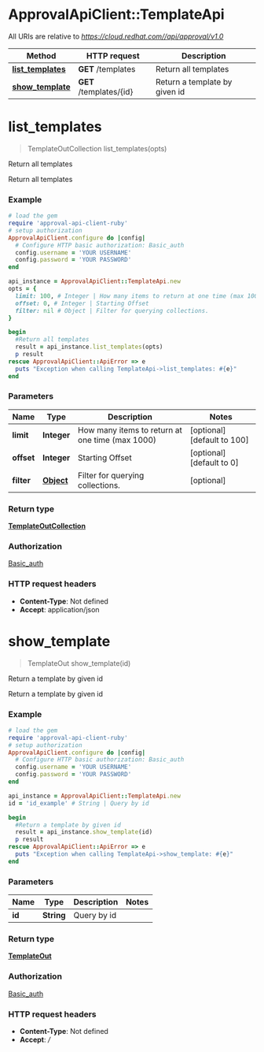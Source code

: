 # ApprovalApiClient::TemplateApi

All URIs are relative to *https://cloud.redhat.com//api/approval/v1.0*

Method | HTTP request | Description
------------- | ------------- | -------------
[**list_templates**](TemplateApi.md#list_templates) | **GET** /templates | Return all templates
[**show_template**](TemplateApi.md#show_template) | **GET** /templates/{id} | Return a template by given id


# **list_templates**
> TemplateOutCollection list_templates(opts)

Return all templates

Return all templates

### Example
```ruby
# load the gem
require 'approval-api-client-ruby'
# setup authorization
ApprovalApiClient.configure do |config|
  # Configure HTTP basic authorization: Basic_auth
  config.username = 'YOUR USERNAME'
  config.password = 'YOUR PASSWORD'
end

api_instance = ApprovalApiClient::TemplateApi.new
opts = {
  limit: 100, # Integer | How many items to return at one time (max 1000)
  offset: 0, # Integer | Starting Offset
  filter: nil # Object | Filter for querying collections.
}

begin
  #Return all templates
  result = api_instance.list_templates(opts)
  p result
rescue ApprovalApiClient::ApiError => e
  puts "Exception when calling TemplateApi->list_templates: #{e}"
end
```

### Parameters

Name | Type | Description  | Notes
------------- | ------------- | ------------- | -------------
 **limit** | **Integer**| How many items to return at one time (max 1000) | [optional] [default to 100]
 **offset** | **Integer**| Starting Offset | [optional] [default to 0]
 **filter** | [**Object**](.md)| Filter for querying collections. | [optional] 

### Return type

[**TemplateOutCollection**](TemplateOutCollection.md)

### Authorization

[Basic_auth](../README.md#Basic_auth)

### HTTP request headers

 - **Content-Type**: Not defined
 - **Accept**: application/json



# **show_template**
> TemplateOut show_template(id)

Return a template by given id

Return a template by given id

### Example
```ruby
# load the gem
require 'approval-api-client-ruby'
# setup authorization
ApprovalApiClient.configure do |config|
  # Configure HTTP basic authorization: Basic_auth
  config.username = 'YOUR USERNAME'
  config.password = 'YOUR PASSWORD'
end

api_instance = ApprovalApiClient::TemplateApi.new
id = 'id_example' # String | Query by id

begin
  #Return a template by given id
  result = api_instance.show_template(id)
  p result
rescue ApprovalApiClient::ApiError => e
  puts "Exception when calling TemplateApi->show_template: #{e}"
end
```

### Parameters

Name | Type | Description  | Notes
------------- | ------------- | ------------- | -------------
 **id** | **String**| Query by id | 

### Return type

[**TemplateOut**](TemplateOut.md)

### Authorization

[Basic_auth](../README.md#Basic_auth)

### HTTP request headers

 - **Content-Type**: Not defined
 - **Accept**: */*



